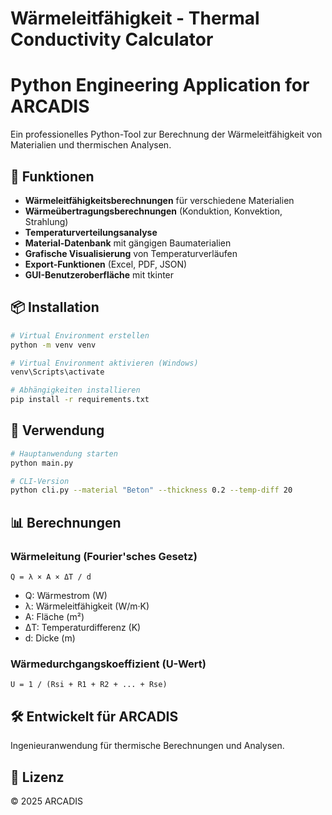 # Wärmeleitfähigkeit - Thermal Conductivity Calculator
# Python Engineering Application for ARCADIS

Ein professionelles Python-Tool zur Berechnung der Wärmeleitfähigkeit von Materialien und thermischen Analysen.

## 🎯 Funktionen

- **Wärmeleitfähigkeitsberechnungen** für verschiedene Materialien
- **Wärmeübertragungsberechnungen** (Konduktion, Konvektion, Strahlung)
- **Temperaturverteilungsanalyse**
- **Material-Datenbank** mit gängigen Baumaterialien
- **Grafische Visualisierung** von Temperaturverläufen
- **Export-Funktionen** (Excel, PDF, JSON)
- **GUI-Benutzeroberfläche** mit tkinter

## 📦 Installation

```bash
# Virtual Environment erstellen
python -m venv venv

# Virtual Environment aktivieren (Windows)
venv\Scripts\activate

# Abhängigkeiten installieren
pip install -r requirements.txt
```

## 🚀 Verwendung

```bash
# Hauptanwendung starten
python main.py

# CLI-Version
python cli.py --material "Beton" --thickness 0.2 --temp-diff 20
```

## 📊 Berechnungen

### Wärmeleitung (Fourier'sches Gesetz)
```
Q = λ × A × ΔT / d
```

- Q: Wärmestrom (W)
- λ: Wärmeleitfähigkeit (W/m·K)
- A: Fläche (m²)
- ΔT: Temperaturdifferenz (K)
- d: Dicke (m)

### Wärmedurchgangskoeffizient (U-Wert)
```
U = 1 / (Rsi + R1 + R2 + ... + Rse)
```

## 🛠️ Entwickelt für ARCADIS
Ingenieuranwendung für thermische Berechnungen und Analysen.

## 📄 Lizenz
© 2025 ARCADIS